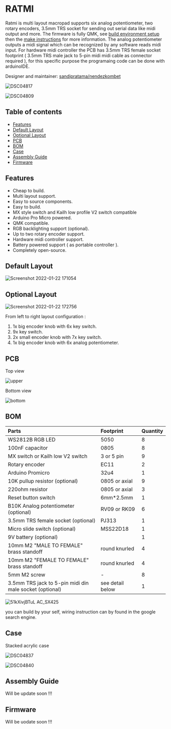 # RATMI

Ratmi is multi layout macropad supports six analog potentiometer, two rotary encoders, 3.5mm TRS socket for sending out serial data like midi output and more. The firmware is fully QMK, see [build environment setup](https://docs.qmk.fm/#/getting_started_build_tools) then the [make instructions](https://docs.qmk.fm/#/getting_started_make_guide) for more information. 
The analog potentiometer outputs a midi signal which can be recognized by any software reads midi input. For hardware midi controller the PCB has 3.5mm TRS female socket footprint ( 3.5mm TRS male jack to 5-pin midi midi cable as connector required ), for this specific purpose the programaing code can be done with arduinoIDE.

Designer and maintainer: [sandipratama/nendezkombet](https://github.com/nendezkombet) 


![DSC04817](https://user-images.githubusercontent.com/82454371/150630727-42b04696-4c57-4079-88c4-db2a9ac5d35e.jpg)

![DSC04809](https://user-images.githubusercontent.com/82454371/150630732-6e4a5c95-a508-4664-8c4d-1ff9fe7a1c56.jpg)


## Table of contents

- [Features](#features)
- [Default Layout](#default-layout)
- [Optional Layout](#optional-layout)
- [PCB](#pcb)
- [BOM](#bom)
- [Case](#case)
- [Assembly Guide](#assembly-guide)
- [Firmware](#firmware)


## Features


- Cheap to build.
- Multi layout support.
- Easy to source components.
- Easy to build.
- MX style switch and Kailh low profile V2 switch compatible
- Arduino Pro Micro powered.
- QMK compatible.
- RGB backlighting support (optional).
- Up to two rotary encoder support.
- Hardware midi controller support.
- Battery powered support ( as portable controller ).
- Completely open-source.


## Default Layout


![Screenshot 2022-01-22 171054](https://user-images.githubusercontent.com/82454371/150634974-43f5ce20-520c-4ecf-b685-a5e6a9a79136.png)


## Optional Layout 


![Screenshot 2022-01-22 172756](https://user-images.githubusercontent.com/82454371/150634990-3c94788f-6693-495a-a578-00850d2df288.png)

From left to right layout configuration :

1. 1x big encoder knob with 6x key switch.
2. 9x key switch.
3. 2x small encoder knob with 7x key switch.
4. 1x big encoder knob with 6x analog potentiometer.


## PCB


Top view


![upper](https://user-images.githubusercontent.com/82454371/150636799-4c5a5ed7-6855-46f0-90fe-4ed2c280f6ce.png)


Bottom view


![bottom](https://user-images.githubusercontent.com/82454371/150636808-75d68e0a-db87-46cb-b2ee-3d14b719f42a.png)


## BOM

|Parts|Footprint|Quantity|
|:---|:---|:---|
|WS2812B RGB LED |5050|8|
|100nF capacitor|0805|8|
|MX switch or Kailh low V2 switch |3 or 5 pin|9|
|Rotary encoder|EC11|2|
|Arduino Promicro |32u4|1|
|10K pullup resistor (optional)|0805 or axial|9|
|220ohm resistor|0805 or axial|3|
|Reset button switch |6mm*2.5mm|1|
|B10K Analog potentiometer (optional) | RV09 or RK09|6|
|3.5mm TRS female socket (optional) |PJ313|1|
|Micro slide switch (optional)|MSS22D18 |1|
|9V battery (optional) ||1|
|10mm M2 "MALE TO FEMALE" brass standoff|round knurled|4|
|10mm M2 "FEMALE TO FEMALE" brass standoff|round knurled|4|
|5mm M2 screw|-|8|
|3.5mm TRS jack to 5-pin midi din male socket (optional) |see detail below|1|


![51kXivjBTuL _AC_SX425_](https://user-images.githubusercontent.com/82454371/150636116-4ee8e17d-2fe3-4c75-84c9-792c8be12903.jpg)


you can build by your self, wiring instruction can by found in the google search engine.


## Case

Stacked acrylic case 


![DSC04837](https://user-images.githubusercontent.com/82454371/150636476-ca4dd9e8-aa27-4ff9-9fa8-5f2157010b53.jpg)


![DSC04840](https://user-images.githubusercontent.com/82454371/150636525-73c4b8e4-4978-475d-8bf5-532a54f16a95.jpg)


## Assembly Guide

Will be update soon !!!


## Firmware


Will be uodate soon !!!

